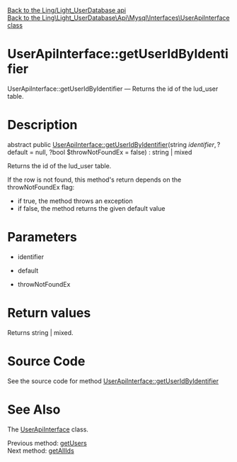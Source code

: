 [Back to the Ling/Light_UserDatabase api](https://github.com/lingtalfi/Light_UserDatabase/blob/master/doc/api/Ling/Light_UserDatabase.md)<br>
[Back to the Ling\Light_UserDatabase\Api\Mysql\Interfaces\UserApiInterface class](https://github.com/lingtalfi/Light_UserDatabase/blob/master/doc/api/Ling/Light_UserDatabase/Api/Mysql/Interfaces/UserApiInterface.md)


UserApiInterface::getUserIdByIdentifier
================



UserApiInterface::getUserIdByIdentifier — Returns the id of the lud_user table.




Description
================


abstract public [UserApiInterface::getUserIdByIdentifier](https://github.com/lingtalfi/Light_UserDatabase/blob/master/doc/api/Ling/Light_UserDatabase/Api/Mysql/Interfaces/UserApiInterface/getUserIdByIdentifier.md)(string $identifier, ?$default = null, ?bool $throwNotFoundEx = false) : string | mixed




Returns the id of the lud_user table.

If the row is not found, this method's return depends on the throwNotFoundEx flag:
- if true, the method throws an exception
- if false, the method returns the given default value




Parameters
================


- identifier

    

- default

    

- throwNotFoundEx

    


Return values
================

Returns string | mixed.








Source Code
===========
See the source code for method [UserApiInterface::getUserIdByIdentifier](https://github.com/lingtalfi/Light_UserDatabase/blob/master/Api/Mysql/Interfaces/UserApiInterface.php#L112-L112)


See Also
================

The [UserApiInterface](https://github.com/lingtalfi/Light_UserDatabase/blob/master/doc/api/Ling/Light_UserDatabase/Api/Mysql/Interfaces/UserApiInterface.md) class.

Previous method: [getUsers](https://github.com/lingtalfi/Light_UserDatabase/blob/master/doc/api/Ling/Light_UserDatabase/Api/Mysql/Interfaces/UserApiInterface/getUsers.md)<br>Next method: [getAllIds](https://github.com/lingtalfi/Light_UserDatabase/blob/master/doc/api/Ling/Light_UserDatabase/Api/Mysql/Interfaces/UserApiInterface/getAllIds.md)<br>

